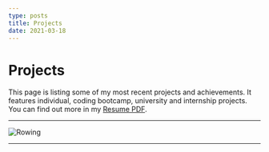 ```yaml
---
type: posts
title: Projects
date: 2021-03-18
---
```


# Projects

This page is listing some of my most recent projects and achievements. It features individual, coding bootcamp, university and internship projects. You can find out more in my [Resume PDF](https://drive.google.com/file/d/14AqNL2MMT_UcSgGh71WNMrJTm2qjh2YL/view?usp=sharing).

---

![Rowing](/images/suk.jpeg)

---

